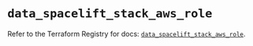 # `data_spacelift_stack_aws_role`

Refer to the Terraform Registry for docs: [`data_spacelift_stack_aws_role`](https://registry.terraform.io/providers/spacelift-io/spacelift/1.27.0/docs/data-sources/stack_aws_role).
